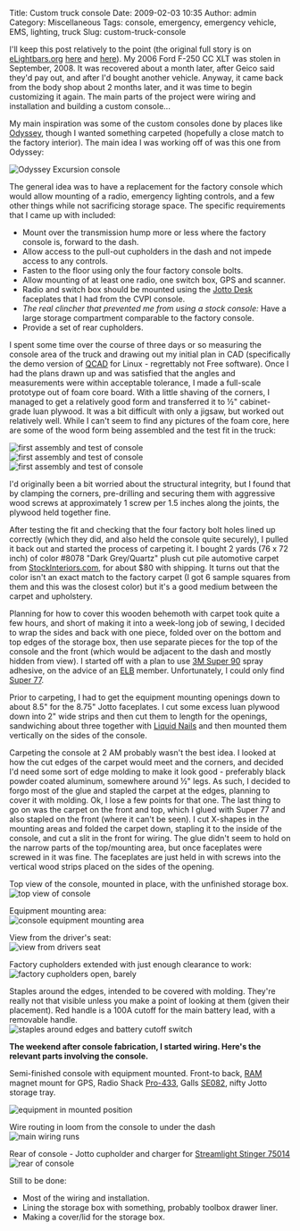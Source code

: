 Title: Custom truck console
Date: 2009-02-03 10:35
Author: admin
Category: Miscellaneous
Tags: console, emergency, emergency vehicle, EMS, lighting, truck
Slug: custom-truck-console

I'll keep this post relatively to the point (the original full story is
on [eLightbars.org][] [here][] and [here][1]). My 2006 Ford F-250 CC XLT
was stolen in September, 2008. It was recovered about a month later,
after Geico said they'd pay out, and after I'd bought another vehicle.
Anyway, it came back from the body shop about 2 months later, and it was
time to begin customizing it again. The main parts of the project were
wiring and installation and building a custom console...

My main inspiration was some of the custom consoles done by places like
[Odyssey][], though I wanted something carpeted (hopefully a close match
to the factory interior). The main idea I was working off of was this
one from Odyssey:  
  
![Odyssey Excursion console][]

The general idea was to have a replacement for the factory console which
would allow mounting of a radio, emergency lighting controls, and a few
other things while not sacrificing storage space. The specific
requirements that I came up with included:

-   Mount over the transmission hump more or less where the factory
    console is, forward to the dash.
-   Allow access to the pull-out cupholders in the dash and not impede
    access to any controls.
-   Fasten to the floor using only the four factory console bolts.
-   Allow mounting of at least one radio, one switch box, GPS and
    scanner.
-   Radio and switch box should be mounted using the [Jotto Desk][]
    faceplates that I had from the CVPI console.
-   <span style="font-style: italic;">The real clincher that prevented
    me from using a stock console:</span> Have a large storage
    compartment comparable to the factory console.
-   Provide a set of rear cupholders.

I spent some time over the course of three days or so measuring the
console area of the truck and drawing out my initial plan in CAD
(specifically the demo version of [QCAD][] for Linux - regrettably not
Free software). Once I had the plans drawn up and was satisfied that the
angles and measurements were within acceptable tolerance, I made a
full-scale prototype out of foam core board. With a little shaving of
the corners, I managed to get a relatively good form and transferred it
to ½" cabinet-grade luan plywood. It was a bit difficult with only a
jigsaw, but worked out relatively well. While I can't seem to find any
pictures of the foam core, here are some of the wood form being
assembled and the test fit in the truck:  
  
![first assembly and test of console][]  
![first assembly and test of console][2]  
![first assembly and test of console][3]  
  
I'd originally been a bit worried about the structural integrity, but I
found that by clamping the corners, pre-drilling and securing them with
aggressive wood screws at approximately 1 screw per 1.5 inches along the
joints, the plywood held together fine.

After testing the fit and checking that the four factory bolt holes
lined up correctly (which they did, and also held the console quite
securely), I pulled it back out and started the process of carpeting it.
I bought 2 yards (76 x 72 inch) of color \#8078 "Dark Grey/Quartz" plush
cut pile automotive carpet from [StockInteriors.com][], for about $80
with shipping. It turns out that the color isn't an exact match to the
factory carpet (I got 6 sample squares from them and this was the
closest color) but it's a good medium between the carpet and upholstery.

Planning for how to cover this wooden behemoth with carpet took quite a
few hours, and short of making it into a week-long job of sewing, I
decided to wrap the sides and back with one piece, folded over on the
bottom and top edges of the storage box, then use separate pieces for
the top of the console and the front (which would be adjacent to the
dash and mostly hidden from view). I started off with a plan to use [3M
Super 90][] spray adhesive, on the advice of an [ELB][eLightbars.org]
member. Unfortunately, I could only find [Super 77][3M Super 90].

Prior to carpeting, I had to get the equipment mounting openings down to
about 8.5" for the 8.75" Jotto faceplates. I cut some excess luan
plywood down into 2" wide strips and then cut them to length for the
openings, sandwiching about three together with [Liquid Nails][] and
then mounted them vertically on the sides of the console.

Carpeting the console at 2 AM probably wasn't the best idea. I looked at
how the cut edges of the carpet would meet and the corners, and decided
I'd need some sort of edge molding to make it look good - preferably
black powder coated aluminum, somewhere around ½" legs. As such, I
decided to forgo most of the glue and stapled the carpet at the edges,
planning to cover it with molding. Ok, I lose a few points for that one.
The last thing to go on was the carpet on the front and top, which I
glued with Super 77 and also stapled on the front (where it can't be
seen). I cut X-shapes in the mounting areas and folded the carpet down,
stapling it to the inside of the console, and cut a slit in the front
for wiring. The glue didn't seem to hold on the narrow parts of the
top/mounting area, but once faceplates were screwed in it was fine. The
faceplates are just held in with screws into the vertical wood strips
placed on the sides of the opening.

Top view of the console, mounted in place, with the unfinished storage
box.  
![top view of console][]

Equipment mounting area:  
![console equipment mounting area][]

View from the driver's seat:  
![view from drivers seat][]

Factory cupholders extended with just enough clearance to work:  
![factory cupholders open, barely][]

Staples around the edges, intended to be covered with molding. They're
really not that visible unless you make a point of looking at them
(given their placement). Red handle is a 100A cutoff for the main
battery lead, with a removable handle.  
![staples around edges and battery cutoff switch][]

**The weekend after console fabrication, I started wiring. Here's the
relevant parts involving the console.**

Semi-finished console with equipment mounted. Front-to back, [RAM][]
magnet mount for GPS, Radio Shack [Pro-433][], Galls [SE082][], nifty
Jotto storage tray.  
  
![equipment in mounted position][]

Wire routing in loom from the console to under the dash  
![main wiring runs][]

Rear of console - Jotto cupholder and charger for [Streamlight Stinger
75014][]  
![rear of console][]

Still to be done:

-   Most of the wiring and installation.
-   Lining the storage box with something, probably toolbox drawer
    liner.
-   Making a cover/lid for the storage box.

  [eLightbars.org]: http://www.elightbars.org
  [here]: http://www.elightbars.org/bb//topic401009.html
  [1]: http://www.elightbars.org/bb/post59822.html
  [Odyssey]: http://www.odysseyauto.com/
  [Odyssey Excursion console]: http://www.odysseyauto.com/cabinets/Images/cabpics/excurcon-lg.jpg
  [Jotto Desk]: http://www.jottodesk.com/
  [QCAD]: http://www.qcad.org/qcad.html
  [first assembly and test of console]: http://www.jasonantman.com/GFX/TruckConsole/console2-small.jpg
  [2]: http://www.jasonantman.com/GFX/TruckConsole/console1-small.jpg
  [3]: http://www.jasonantman.com/GFX/TruckConsole/console3-small.jpg
  [StockInteriors.com]: http://www.stockinteriors.com/
  [3M Super 90]: http://solutions.3m.com/wps/portal/3M/en_US/3M-Super-77/Super77/SprayAdhesive/
  [Liquid Nails]: http://www.liquidnails.com/products/product.jsp?productId=42
  [top view of console]: http://www.jasonantman.com/GFX/TruckConsole/DSC_0040_small.jpg
  [console equipment mounting area]: http://www.jasonantman.com/GFX/TruckConsole/DSC_0041_small.jpg
  [view from drivers seat]: http://www.jasonantman.com/GFX/TruckConsole/DSC_0042_small.jpg
  [factory cupholders open, barely]: http://www.jasonantman.com/GFX/TruckConsole/DSC_0045_small.jpg
  [staples around edges and battery cutoff switch]: http://www.jasonantman.com/GFX/TruckConsole/DSC_0046_small.jpg
  [RAM]: http://www.ram-mount.com/
  [Pro-433]: http://wiki.radioreference.com/index.php/Pro-433
  [SE082]: http://www.galls.com/style.html?assort=general_catalog&style=SE082
  [equipment in mounted position]: http://www.jasonantman.com/GFX/TruckConsole/DSC_0059_small.JPG
  [main wiring runs]: http://www.jasonantman.com/GFX/TruckConsole/DSC_0063_small.JPG
  [Streamlight Stinger 75014]: http://www.streamlight.com/product/product.aspx?pid=7
  [rear of console]: http://www.jasonantman.com/GFX/TruckConsole/DSC_0064_small.JPG
